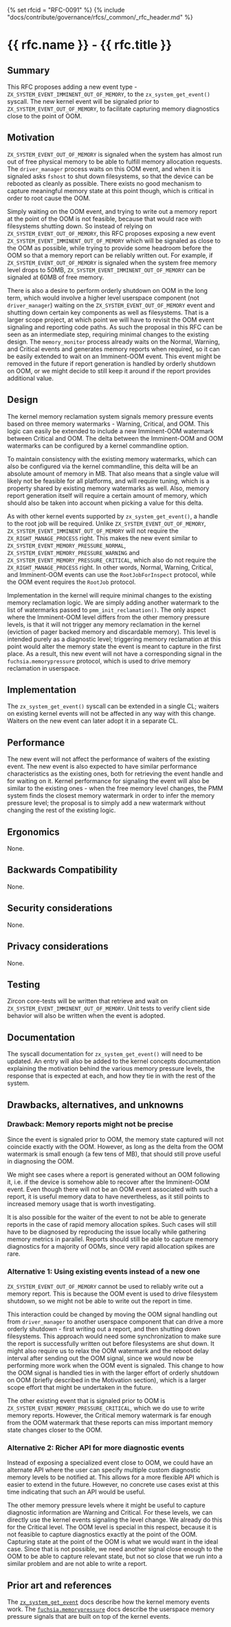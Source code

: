 {% set rfcid = "RFC-0091" %}
{% include "docs/contribute/governance/rfcs/_common/_rfc_header.md" %}
# {{ rfc.name }} - {{ rfc.title }}
<!-- *** DO NOT EDIT ABOVE THIS LINE -->

## Summary

This RFC proposes adding a new event type -
`ZX_SYSTEM_EVENT_IMMINENT_OUT_OF_MEMORY`, to the `zx_system_get_event()`
syscall.  The new kernel event will be signaled prior to
`ZX_SYSTEM_EVENT_OUT_OF_MEMORY`, to facilitate capturing memory diagnostics
close to the point of OOM.

## Motivation

`ZX_SYSTEM_EVENT_OUT_OF_MEMORY` is signaled when the system has almost run out
of free physical memory to be able to fulfill memory allocation requests. The
`driver_manager` process waits on this OOM event, and when it is signaled asks
`fshost` to shut down filesystems, so that the device can be rebooted as cleanly
as possible. There exists no good mechanism to capture meaningful memory state
at this point though, which is critical in order to root cause the OOM.

Simply waiting on the OOM event, and trying to write out a memory report at the
point of the OOM is not feasible, because that would race with filesystems
shutting down. So instead of relying on `ZX_SYSTEM_EVENT_OUT_OF_MEMORY`, this
RFC proposes exposing a new event `ZX_SYSTEM_EVENT_IMMINENT_OUT_OF_MEMORY` which
will be signaled as close to the OOM as possible, while trying to provide some
headroom before the OOM so that a memory report can be reliably written out. For
example, if `ZX_SYSTEM_EVENT_OUT_OF_MEMORY` is signaled when the system free
memory level drops to 50MB, `ZX_SYSTEM_EVENT_IMMINENT_OUT_OF_MEMORY` can be
signaled at 60MB of free memory.

There is also a desire to perform orderly shutdown on OOM in the long term,
which would involve a higher level userspace component (not `driver_manager`)
waiting on the `ZX_SYSTEM_EVENT_OUT_OF_MEMORY` event and shutting down certain
key components as well as filesystems. That is a larger scope project, at which
point we will have to revisit the OOM event signaling and reporting code paths.
As such the proposal in this RFC can be seen as an intermediate step, requiring
minimal changes to the existing design. The `memory_monitor` process already
waits on the Normal, Warning, and Critical events and generates memory reports
when required, so it can be easily extended to wait on an Imminent-OOM event.
This event might be removed in the future if report generation is handled by
orderly shutdown on OOM, or we might decide to still keep it around if the
report provides additional value.

## Design

The kernel memory reclamation system signals memory pressure events based on
three memory watermarks - Warning, Critical, and OOM. This logic can easily be
extended to include a new Imminent-OOM watermark between Critical and OOM. The
delta between the Imminent-OOM and OOM watermarks can be configured by a kernel
commandline option.

To maintain consistency with the existing memory watermarks, which can also be
configured via the kernel commandline, this delta will be an absolute amount of
memory in MB. That also means that a single value will likely not be feasible
for all platforms, and will require tuning, which is a property shared by
existing memory watermarks as well. Also, memory report generation itself will
require a certain amount of memory, which should also be taken into account when
picking a value for this delta.

As with other kernel events supported by `zx_system_get_event()`, a handle to
the root job will be required. Unlike `ZX_SYSTEM_EVENT_OUT_OF_MEMORY`,
`ZX_SYSTEM_EVENT_IMMINENT_OUT_OF_MEMORY` will not require the
`ZX_RIGHT_MANAGE_PROCESS` right. This makes the new event similar to
`ZX_SYSTEM_EVENT_MEMORY_PRESSURE_NORMAL`,
`ZX_SYSTEM_EVENT_MEMORY_PRESSURE_WARNING` and
`ZX_SYSTEM_EVENT_MEMORY_PRESSURE_CRITICAL`, which also do not require the
`ZX_RIGHT_MANAGE_PROCESS` right. In other words, Normal, Warning, Critical, and
Imminent-OOM events can use the `RootJobForInspect` protocol, while the OOM
event requires the `RootJob` protocol.

Implementation in the kernel will require minimal changes to the existing memory
reclamation logic.  We are simply adding another watermark to the list of
watermarks passed to `pmm_init_reclamation()`.  The only aspect where the
Imminent-OOM level differs from the other memory pressure levels, is that it
will not trigger any memory reclamation in the kernel (eviction of pager backed
memory and discardable memory). This level is intended purely as a diagnostic
level; triggering memory reclamation at this point would alter the memory state
the event is meant to capture in the first place. As a result, this new event
will not have a corresponding signal in the `fuchsia.memorypressure` protocol,
which is used to drive memory reclamation in userspace.

## Implementation

The `zx_system_get_event()` syscall can be extended in a single CL; waiters on
existing kernel events will not be affected in any way with this change. Waiters
on the new event can later adopt it in a separate CL.

## Performance

The new event will not affect the performance of waiters of the existing
event. The new event is also expected to have similar performance
characteristics as the existing ones, both for retrieving the event handle and
for waiting on it. Kernel performance for signaling the event will also be
similar to the existing ones - when the free memory level changes, the PMM
system finds the closest memory watermark in order to infer the memory pressure
level; the proposal is to simply add a new watermark without changing the rest
of the existing logic.

## Ergonomics

None.

## Backwards Compatibility

None.

## Security considerations

None.

## Privacy considerations

None.

## Testing

Zircon core-tests will be written that retrieve and wait on
`ZX_SYSTEM_EVENT_IMMINENT_OUT_OF_MEMORY`. Unit tests to verify client side
behavior will also be written when the event is adopted.

## Documentation

The syscall documentation for `zx_system_get_event()` will need to be updated.
An entry will also be added to the kernel concepts documentation explaining the
motivation behind the various memory pressure levels, the response that is
expected at each, and how they tie in with the rest of the system.

## Drawbacks, alternatives, and unknowns

### Drawback: Memory reports might not be precise

Since the event is signaled prior to OOM, the memory state captured will not
coincide exactly with the OOM. However, as long as the delta from the OOM
watermark is small enough (a few tens of MB), that should still prove useful in
diagnosing the OOM.

We might see cases where a report is generated without an OOM following it,
i.e. if the device is somehow able to recover after the Imminent-OOM event. Even
though there will not be an OOM event associated with such a report, it is
useful memory data to have nevertheless, as it still points to increased memory
usage that is worth investigating.

It is also possible for the waiter of the event to not be able to generate
reports in the case of rapid memory allocation spikes. Such cases will still
have to be diagnosed by reproducing the issue locally while gathering memory
metrics in parallel. Reports should still be able to capture memory diagnostics
for a majority of OOMs, since very rapid allocation spikes are rare.

### Alternative 1: Using existing events instead of a new one

`ZX_SYSTEM_EVENT_OUT_OF_MEMORY` cannot be used to reliably write out a memory
report. This is because the OOM event is used to drive filesystem shutdown, so
we might not be able to write out the report in time.

This interaction could be changed by moving the OOM signal handling out from
`driver_manager` to another userspace component that can drive a more orderly
shutdown - first writing out a report, and then shutting down filesystems. This
approach would need some synchronization to make sure the report is successfully
written out before filesystems are shut down. It might also require us to relax
the OOM watermark and the reboot delay interval after sending out the OOM
signal, since we would now be performing more work when the OOM event is
signaled. This change to how the OOM signal is handled ties in with the larger
effort of orderly shutdown on OOM (briefly described in the Motivation section),
which is a larger scope effort that might be undertaken in the future.

The other existing event that is signaled prior to OOM is
`ZX_SYSTEM_EVENT_MEMORY_PRESSURE_CRITICAL`, which we do use to write memory
reports. However, the Critical memory watermark is far enough from the OOM
watermark that these reports can miss important memory state changes closer to
the OOM.

### Alternative 2: Richer API for more diagnostic events

Instead of exposing a specialized event close to OOM, we could have an alternate
API where the user can specify multiple custom diagnostic memory levels to be
notified at.  This allows for a more flexible API which is easier to extend in
the future.  However, no concrete use cases exist at this time indicating that
such an API would be useful.

The other memory pressure levels where it might be useful to capture diagnostic
information are Warning and Critical. For these levels, we can directly use the
kernel events signaling the level change. We already do this for the Critical
level. The OOM level is special in this respect, because it is not feasible to
capture diagnostics exactly at the point of the OOM. Capturing state at the
point of the OOM is what we would want in the ideal case. Since that is not
possible, we need another signal close enough to the OOM to be able to capture
relevant state, but not so close that we run into a similar problem and are not
able to write a report.

## Prior art and references

The [`zx_system_get_event`](/reference/syscalls/system_get_event.md)
docs describe how the kernel memory events work. The
[`fuchsia.memorypressure`](https://fuchsia.dev/reference/fidl/fuchsia.memorypressure?hl=en)
docs describe the userspace memory pressure signals that are built on top of the
kernel events.

